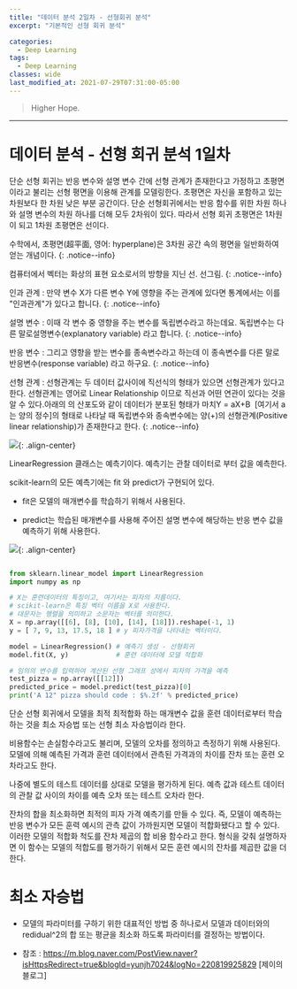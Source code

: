 ```yaml
---
title: "데이터 분석 2일차 - 선형회귀 분석"
excerpt: "기본적인 선형 회귀 분석"

categories:
  - Deep Learning
tags:
  - Deep Learning
classes: wide
last_modified_at: 2021-07-29T07:31:00-05:00
---
```


> Higher Hope. 

***

# 데이터 분석 - 선형 회귀 분석 1일차 

단순 선형 회귀는 반응 변수와 설명 변수 간에 선형 관계가 존재한다고 가정하고 초평면이라고 불리는 선형 평면을 이용해 관계를 모델링한다. 초평면은 자신을 포함하고 있는 차원보다 한 차원 낮은 부분 공간이다. 단순 선형회귀에서는 반응 함수를 위한 차원 하나와 설명 변수의 차원 하나를 더해 모두 2차워이 있다. 따라서 선형 회귀 초평면은 1차원이 되고 1차원 초평면은 선이다. 

수학에서, 초평면(超平面, 영어: hyperplane)은 3차원 공간 속의 평면을 일반화하여 얻는 개념이다.
{: .notice--info}

컴퓨터에서 벡터는 화상의 표현 요소로서의 방향을 지닌 선. 선그림.
{: .notice--info}

인과 관계 : 만약 변수 X가 다른 변수 Y에 영향을 주는 관계에 있다면 통계에서는 이를 "인과관계"가 있다고 합니다.
{: .notice--info}

설명 변수 : 이때 각 변수 중 영향을 주는 변수를 독립변수라고 하는데요. 독립변수는 다른 말로설명변수(explanatory variable) 라고 합니다.
{: .notice--info}

반응 변수 : 그리고 영향을 받는 변수를 종속변수라고 하는데 이 종속변수를 다른 말로 반응변수(response variable) 라고 하구요.
{: .notice--info}

선형 관계 : 선형관계는 두 데이터 값사이에 직선식의 형태가 있으면 선형관계가 있다고 한다. 선형관계는 영어로 Linear Relationship 이므로 직선과 어떤 연관이 있다는 것을 알 수 있다.아래의 의 산포도와 같이 데이터가 분포된 형태가 마치Y = aX+B  [여기서 a는 양의 정수]의 형태로 나타날 때 독립변수와 종속변수에는 양(+)의 선형관계(Positive linear relationship)가 존재한다고 한다.
{: .notice--info}

![](https://keepinmindsh.github.io/lines/assets/img/dataanalysys_20210813.png){: .align-center} 


LinearRegression 클래스는 예측기이다. 예측기는 관찰 데이터로 부터 값을 예측한다. 

 

scikit-learn의 모든 예측기에는 fit 와 predict가 구현되어 있다. 

- fit은 모델의 매개변수를 학습하기 위해서 사용된다. 

- predict는 학습된 매개변수를 사용해 주어진 설명 변수에 해당하는 반응 변수 값을 예측하기 위해 사용한다. 

![](https://keepinmindsh.github.io/lines/assets/img/dataanalysys_20210812.png){: .align-center} 

```python

from sklearn.linear_model import LinearRegression
import numpy as np

# X는 훈련데이터의 특징이고, 여기서는 피자의 지름이다.
# scikit-learn은 특징 벡터 이름을 X로 사용한다.
# 대문자는 행렬을 의미하고 소문자는 벡터를 의미한다.
X = np.array([[6], [8], [10], [14], [18]]).reshape(-1, 1)
y = [ 7, 9, 13, 17.5, 18 ] # y 피자가격을 나타내는 벡터이다.

model = LinearRegression() # 예측기 생성 - 선형회귀
model.fit(X, y)            # 훈련 데이터에 모델 적합화

# 임의의 변수를 입력하여 계산된 선형 그래프 상에서 피자의 가격을 예측
test_pizza = np.array([[12]])
predicted_price = model.predict(test_pizza)[0]
print('A 12" pizza should code : $%.2f' % predicted_price)

```
 

단순 선형 회귀에서 모델을 최적 최적합화 하는 매개변수 값을 훈련 데이터로부터 학습하는 것을 최소 자승법 또는 선형 최소 자승법이라 한다.  

비용함수는 손실함수라고도 불리며, 모델의 오차를 정의하고 측정하기 위해 사용된다. 모델에 의해 예측된 가격과 훈련 데이터에서 관측된 가격과의 차이를 잔차 또는 훈련 오차라고도 한다.   

나중에 별도의 테스트 데이터를 상대로 모델을 평가하게 된다. 예측 값과 테스트 데이터의 관찰 값 사이의 차이를 예측 오차 또는 테스트 오차라 한다.  

잔차의 합을 최소화하면 최적의 피자 가격 예측기를 만들 수 있다. 즉, 모델이 예측하는 반응 변수가 모든 훈력 예시의 관측 값이 가까원지면 모델이 적합화됐다고 할 수 있다. 
이러한 모델의 적합화 척도를 잔차 제곱의 합 비용 함수라고 한다. 형식을 갖춰 설명하자면 이 함수는 모델의 적합도를 평가하기 위해서 모든 훈련 예시의 잔차를 제곱한 값을 더한다.  

# 최소 자승법

 - 모델의 파라미터를 구하기 위한 대표적인 방법 중 하나로서 모델과 데이터와의 redidual^2의 합 또는 평균을 최소화 하도록 파라미터를 결정하는 방법이다. 


- 참조 : <https://m.blog.naver.com/PostView.naver?isHttpsRedirect=true&blogId=yunjh7024&logNo=220819925829> [제이의 블로그]